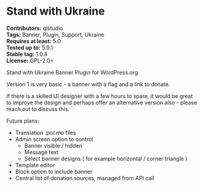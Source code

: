 # Stand with Ukraine #
**Contributors:** qlstudio  
**Tags:** Banner, Plugin, Support, Ukraine  
**Requires at least:** 5.0  
**Tested up to:** 5.9.1  
**Stable tag:** 1.0.8     
**License:** GPL-2.0+  

Stand with Ukraine Banner Plugin for WordPress.org

Version 1 is very basic - a banner with a flag and a link to donate.

If there is a skilled UI designer with a few hours to spare, it would be great to improve the design and perhaps offer an alternative version also - please reach out to discuss this.

Future plans:

- Translation .po/.mo files
- Admin screen option to control
	- Banner visible / hidden
	- Message text
	- Select banner designs ( for example horizontal / corner triangle )
- Template editor
- Block option to include banner
- Central list of donation sources, managed from API call
